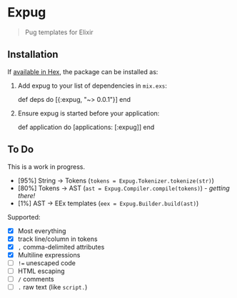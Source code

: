 # Expug

> Pug templates for Elixir

## Installation

If [available in Hex](https://hex.pm/docs/publish), the package can be installed as:

  1. Add expug to your list of dependencies in `mix.exs`:

        def deps do
          [{:expug, "~> 0.0.1"}]
        end

  2. Ensure expug is started before your application:

        def application do
          [applications: [:expug]]
        end

## To Do

This is a work in progress.

- [95%] String -> Tokens (`tokens = Expug.Tokenizer.tokenize(str)`)
- [80%] Tokens -> AST (`ast = Expug.Compiler.compile(tokens)`) - *getting there!*
- [1%] AST -> EEx templates (`eex = Expug.Builder.build(ast)`)

Supported:

- [x] Most everything
- [x] track line/column in tokens
- [x] `,` comma-delimited attributes
- [x] Multiline expressions
- [ ] `!=` unescaped code
- [ ] HTML escaping
- [ ] `/` comments
- [ ] `.` raw text (like `script.`)
